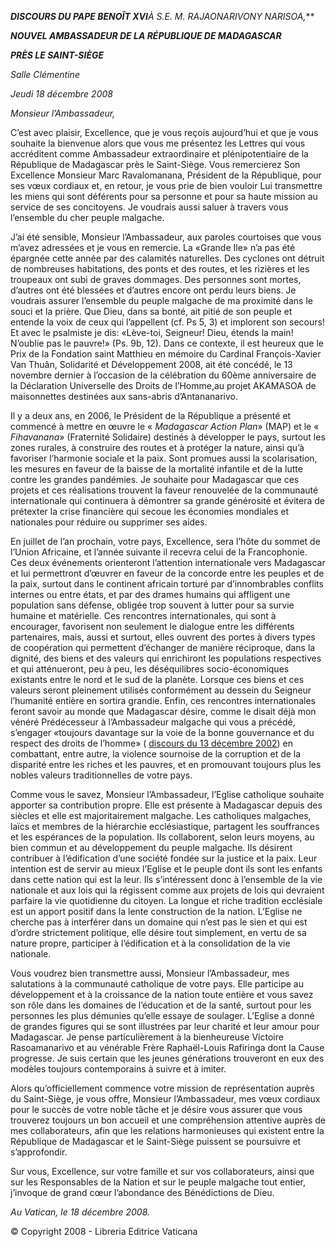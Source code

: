 ***DISCOURS DU PAPE BENOÎT XVI**À S.E. M. RAJAONARIVONY NARISOA,***

***NOUVEL AMBASSADEUR DE LA RÉPUBLIQUE DE MADAGASCAR***

***PRÈS LE SAINT-SIÈGE***

*Salle Clémentine*

*Jeudi 18 décembre 2008*

*Monsieur l’Ambassadeur,*

C’est avec plaisir, Excellence, que je vous reçois aujourd’hui et que je vous souhaite la bienvenue alors que vous me présentez les Lettres qui vous accréditent comme Ambassadeur extraordinaire et plénipotentiaire de la République de Madagascar près le Saint-Siège. Vous remercierez Son Excellence Monsieur Marc Ravalomanana, Président de la République, pour ses vœux cordiaux et, en retour, je vous prie de bien vouloir Lui transmettre les miens qui sont déférents pour sa personne et pour sa haute mission au service de ses concitoyens. Je voudrais aussi saluer à travers vous l’ensemble du cher peuple malgache.

J’ai été sensible, Monsieur l’Ambassadeur, aux paroles courtoises que vous m’avez adressées et je vous en remercie. La «Grande Ile» n’a pas été épargnée cette année par des calamités naturelles. Des cyclones ont détruit de nombreuses habitations, des ponts et des routes, et les rizières et les troupeaux ont subi de graves dommages. Des personnes sont mortes, d’autres ont été blessées et d’autres encore ont perdu leurs biens. Je voudrais assurer l’ensemble du peuple malgache de ma proximité dans le souci et la prière. Que Dieu, dans sa bonté, ait pitié de son peuple et entende la voix de ceux qui l’appellent (cf. Ps 5, 3) et implorent son secours! Et avec le psalmiste je dis: «Lève-toi, Seigneur! Dieu, étends la main! N’oublie pas le pauvre!» (Ps. 9b, 12). Dans ce contexte, il est heureux que le Prix de la Fondation saint Matthieu en mémoire du Cardinal François-Xavier Van Thuân, Solidarité et Développement 2008, ait été concédé, le 13 novembre dernier à l’occasion de la célébration du 60ème anniversaire de la Déclaration Universelle des Droits de l’Homme,au projet AKAMASOA de maisonnettes destinées aux sans-abris d’Antananarivo.

Il y a deux ans, en 2006, le Président de la République a présenté et commencé à mettre en œuvre le « *Madagascar Action Plan*» (MAP) et le « *Fihavanana*» (Fraternité Solidaire) destinés à développer le pays, surtout les zones rurales, à construire des routes et à protéger la nature, ainsi qu’à favoriser l’harmonie sociale et la paix. Sont promues aussi la scolarisation, les mesures en faveur de la baisse de la mortalité infantile et de la lutte contre les grandes pandémies. Je souhaite pour Madagascar que ces projets et ces réalisations trouvent la faveur renouvelée de la communauté internationale qui continuera à démontrer sa grande générosité et évitera de prétexter la crise financière qui secoue les économies mondiales et nationales pour réduire ou supprimer ses aides.

En juillet de l’an prochain, votre pays, Excellence, sera l’hôte du sommet de l’Union Africaine, et l’année suivante il recevra celui de la Francophonie. Ces deux événements orienteront l’attention internationale vers Madagascar et lui permettront d’œuvrer en faveur de la concorde entre les peuples et de la paix, surtout dans le continent africain torturé par d’innombrables conflits internes ou entre états, et par des drames humains qui affligent une population sans défense, obligée trop souvent à lutter pour sa survie humaine et matérielle. Ces rencontres internationales, qui sont à encourager, favorisent non seulement le dialogue entre les différents partenaires, mais, aussi et surtout, elles ouvrent des portes à divers types de coopération qui permettent d’échanger de manière réciproque, dans la dignité, des biens et des valeurs qui enrichiront les populations respectives et qui atténueront, peu à peu, les déséquilibres socio-économiques existants entre le nord et le sud de la planète. Lorsque ces biens et ces valeurs seront pleinement utilisés conformément au dessein du Seigneur l’humanité entière en sortira grandie. Enfin, ces rencontres internationales feront savoir au monde que Madagascar désire, comme le disait déjà mon vénéré Prédécesseur à l’Ambassadeur malgache qui vous a précédé, s’engager «toujours davantage sur la voie de la bonne gouvernance et du respect des droits de l’homme» ( [discours du 13 décembre 2002](/content/john-paul-ii/fr/speeches/2002/december/documents/hf_jp-ii_spe_20021213_ambassador-madagascar.html)) en combattant, entre autre, la violence sournoise de la corruption et de la disparité entre les riches et les pauvres, et en promouvant toujours plus les nobles valeurs traditionnelles de votre pays.

Comme vous le savez, Monsieur l’Ambassadeur, l’Eglise catholique souhaite apporter sa contribution propre. Elle est présente à Madagascar depuis des siècles et elle est majoritairement malgache. Les catholiques malgaches, laïcs et membres de la hiérarchie ecclésiastique, partagent les souffrances et les espérances de la population. Ils collaborent, selon leurs moyens, au bien commun et au développement du peuple malgache. Ils désirent contribuer à l’édification d’une société fondée sur la justice et la paix. Leur intention est de servir au mieux l’Eglise et le peuple dont ils sont les enfants dans cette nation qui est la leur. Ils s’intéressent donc à l’ensemble de la vie nationale et aux lois qui la régissent comme aux projets de lois qui devraient parfaire la vie quotidienne du citoyen. La longue et riche tradition ecclésiale est un apport positif dans la lente construction de la nation. L’Eglise ne cherche pas à interférer dans un domaine qui n’est pas le sien et qui est d’ordre strictement politique, elle désire tout simplement, en vertu de sa nature propre, participer à l’édification et à la consolidation de la vie nationale.

Vous voudrez bien transmettre aussi, Monsieur l’Ambassadeur, mes salutations à la communauté catholique de votre pays. Elle participe au développement et à la croissance de la nation toute entière et vous savez son rôle dans les domaines de l’éducation et de la santé, surtout pour les personnes les plus démunies qu’elle essaye de soulager. L’Eglise a donné de grandes figures qui se sont illustrées par leur charité et leur amour pour Madagascar. Je pense particulièrement à la bienheureuse Victoire Rasoamanarivo et au vénérable Frère Raphaël-Louis Rafiringa dont la Cause progresse. Je suis certain que les jeunes générations trouveront en eux des modèles toujours contemporains à suivre et à imiter.

Alors qu’officiellement commence votre mission de représentation auprès du Saint-Siège, je vous offre, Monsieur l’Ambassadeur, mes vœux cordiaux pour le succès de votre noble tâche et je désire vous assurer que vous trouverez toujours un bon accueil et une compréhension attentive auprès de mes collaborateurs, afin que les relations harmonieuses qui existent entre la République de Madagascar et le Saint-Siège puissent se poursuivre et s’approfondir.

Sur vous, Excellence, sur votre famille et sur vos collaborateurs, ainsi que sur les Responsables de la Nation et sur le peuple malgache tout entier, j’invoque de grand cœur l’abondance des Bénédictions de Dieu.

*Au Vatican, le 18 décembre 2008.*

© Copyright 2008 - Libreria Editrice Vaticana